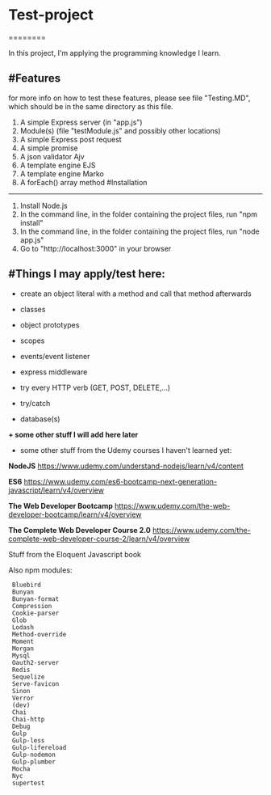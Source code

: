 # Test-project
========

In this project, I'm applying the programming knowledge I learn. 

#Features
--------
for more info on how to test these features, please see file "Testing.MD", which should be in the same directory as this file. 

1. A simple Express server (in "app.js")
2. Module(s) (file "testModule.js" and possibly other locations)
3. A simple Express post request
4. A simple promise
5. A json validator Ajv
6. A template engine EJS
7. A template engine Marko
8. A forEach() array method
#Installation
------------
1. Install Node.js 
2. In the command line, in the folder containing the project files, run "npm install"
3. In the command line, in the folder containing the project files, run "node app.js"
4. Go to "http://localhost:3000" in your browser

#Things I may apply/test here:
------------
- create an object literal with a method and call that method afterwards 
- classes
- object prototypes
- scopes
- events/event listener
- express middleware
- try every HTTP verb (GET, POST, DELETE,...)

- try/catch

- database(s)

**+ some other stuff I will add here later**

+ some other stuff from the Udemy courses I haven't learned yet:

**NodeJS** https://www.udemy.com/understand-nodejs/learn/v4/content

**ES6** https://www.udemy.com/es6-bootcamp-next-generation-javascript/learn/v4/overview

**The Web Developer Bootcamp** https://www.udemy.com/the-web-developer-bootcamp/learn/v4/overview

**The Complete Web Developer Course 2.0** https://www.udemy.com/the-complete-web-developer-course-2/learn/v4/overview

Stuff from the Eloquent Javascript book

Also npm modules: 
 
     Bluebird
     Bunyan
     Bunyan-format
     Compression
     Cookie-parser
     Glob
     Lodash
     Method-override
     Moment
     Morgan
     Mysql
     Oauth2-server
     Redis
     Sequelize
     Serve-favicon
     Sinon
     Verror
     (dev)
     Chai
     Chai-http
     Debug
     Gulp
     Gulp-less
     Gulp-lifereload
     Gulp-nodemon
     Gulp-plumber
     Mocha
     Nyc
     supertest